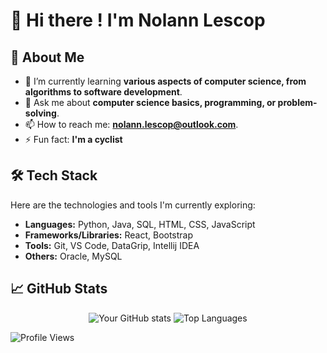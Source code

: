 # 👋 Hi there ! I'm Nolann Lescop

## 🚀 About Me
- 🌱 I’m currently learning **various aspects of computer science, from algorithms to software development**.
- 💬 Ask me about **computer science basics, programming, or problem-solving**.
- 📫 How to reach me: **nolann.lescop@outlook.com**.
- ⚡ Fun fact: **I'm a cyclist**

## 🛠️ Tech Stack
Here are the technologies and tools I'm currently exploring:
- **Languages:** Python, Java, SQL, HTML, CSS, JavaScript
- **Frameworks/Libraries:** React, Bootstrap
- **Tools:** Git, VS Code, DataGrip, Intellij IDEA
- **Others:** Oracle, MySQL

## 📈 GitHub Stats
<div align="center">
  <img src="https://github-readme-stats.vercel.app/api?username=nolann-alt&show_icons=true&theme=radical" alt="Your GitHub stats" />
  <img src="https://github-readme-stats.vercel.app/api/top-langs/?username=nolann-alt&layout=compact&theme=radical" alt="Top Languages" />
</div>


![Profile Views](https://komarev.com/ghpvc/?username=nolann-alt&color=blue&style=flat-square)
